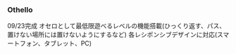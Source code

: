 ### Othello

09/23完成
オセロとして最低限遊べるレベルの機能搭載(ひっくり返す、パス、置けない場所には置けないようにするなど)
各レシポンシブデザインに対応(スマートフォン、タブレット、PC)
